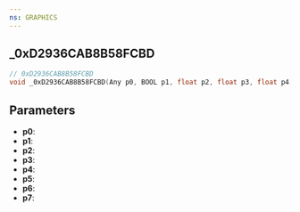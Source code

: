 ```yaml
---
ns: GRAPHICS
---
```

## _0xD2936CAB8B58FCBD

```c
// 0xD2936CAB8B58FCBD
void _0xD2936CAB8B58FCBD(Any p0, BOOL p1, float p2, float p3, float p4, float p5, BOOL p6, float p7);
```


## Parameters
* **p0**: 
* **p1**: 
* **p2**: 
* **p3**: 
* **p4**: 
* **p5**: 
* **p6**: 
* **p7**: 

